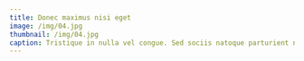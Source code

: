 ```yaml
---
title: Donec maximus nisi eget
image: /img/04.jpg
thumbnail: /img/04.jpg
caption: Tristique in nulla vel congue. Sed sociis natoque parturient nascetur.
---
```

